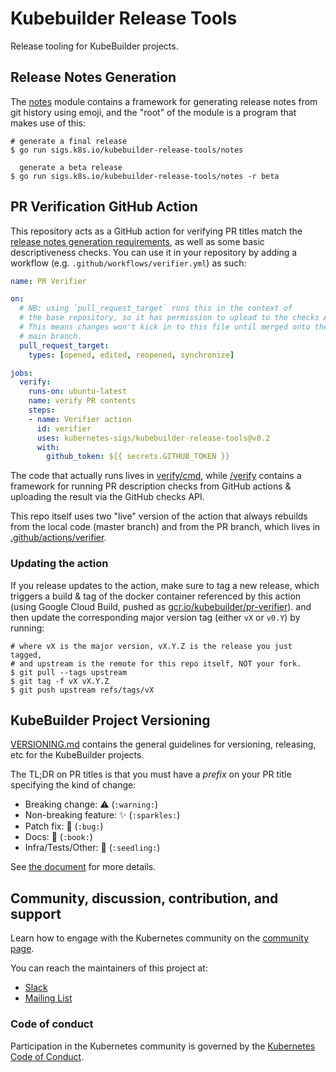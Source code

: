 # Kubebuilder Release Tools

Release tooling for KubeBuilder projects.

## Release Notes Generation

The [notes](/notes) module contains a framework for generating release
notes from git history using emoji, and the "root" of the module is
a program that makes use of this:

```shell
# generate a final release
$ go run sigs.k8s.io/kubebuilder-release-tools/notes

  generate a beta release
$ go run sigs.k8s.io/kubebuilder-release-tools/notes -r beta
```

## PR Verification GitHub Action

This repository acts as a GitHub action for verifying PR titles match the
[release notes generation requirements](/VERSIONING.md), as well as some
basic descriptiveness checks.  You can use it in your repository by adding
a workflow (e.g. `.github/workflows/verifier.yml`) as such:

```yaml
name: PR Verifier

on:
  # NB: using `pull_request_target` runs this in the context of
  # the base repository, so it has permission to upload to the checks API.
  # This means changes won't kick in to this file until merged onto the
  # main branch.
  pull_request_target:
    types: [opened, edited, reopened, synchronize]

jobs:
  verify:
    runs-on: ubuntu-latest
    name: verify PR contents
    steps:
    - name: Verifier action
      id: verifier
      uses: kubernetes-sigs/kubebuilder-release-tools@v0.2
      with:
        github_token: ${{ secrets.GITHUB_TOKEN }}
```

The code that actually runs lives in [verify/cmd](/verify/cmd), while
[/verify](/verify) contains a framework for running PR description checks
from GitHub actions & uploading the result via the GitHub checks API.

This repo itself uses two "live" version of the action that always rebuilds
from the local code (master branch) and from the PR branch, which lives in 
[.github/actions/verifier](/.github/actions/verifier).

### Updating the action

If you release updates to the action, make sure to tag a new release,
which triggers a build & tag of the docker container referenced by this
action (using Google Cloud Build, pushed as
[gcr.io/kubebuilder/pr-verifier](https://gcr.io/kubebuilder/pr-verifier)).
and then update the corresponding major version tag (either `vX` or
`v0.Y`) by running:

```shell
# where vX is the major version, vX.Y.Z is the release you just tagged,
# and upstream is the remote for this repo itself, NOT your fork.
$ git pull --tags upstream
$ git tag -f vX vX.Y.Z
$ git push upstream refs/tags/vX
```

## KubeBuilder Project Versioning

[VERSIONING.md](/VERSIONING.md) contains the general guidelines for
versioning, releasing, etc for the KubeBuilder projects.

The TL;DR on PR titles is that you must have a *prefix* on your PR title
specifying the kind of change:

- Breaking change: :warning: (`:warning:`)
- Non-breaking feature: :sparkles: (`:sparkles:`)
- Patch fix: :bug: (`:bug:`)
- Docs: :book: (`:book:`)
- Infra/Tests/Other: :seedling: (`:seedling:`)

See [the document](/VERSIONING.md) for more details.

## Community, discussion, contribution, and support

Learn how to engage with the Kubernetes community on the [community page](http://kubernetes.io/community/).

You can reach the maintainers of this project at:

- [Slack](https://kubernetes.slack.com/messages/kubebuilder)
- [Mailing List](https://groups.google.com/forum/#!forum/kubebuilder)

### Code of conduct

Participation in the Kubernetes community is governed by the [Kubernetes Code of Conduct](code-of-conduct.md).
